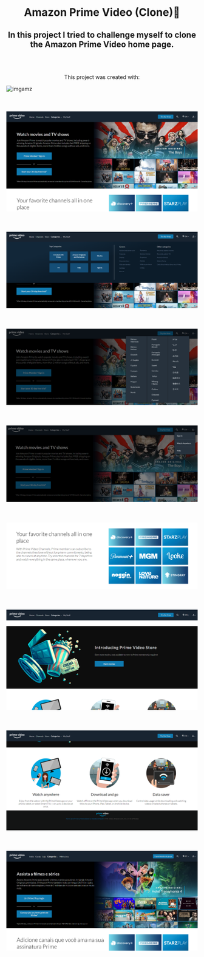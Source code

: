 <p align="center">
<h1 align="center">Amazon Prime Video (Clone)🎦</h1>
</p>
 <h2 align="center">
In this project I tried to challenge myself to clone the Amazon Prime Video home page.</h2>
<br><br>
<p align="center">
This project was created with:
 </p>



<img src="./Imgs-Project/amzngif.gif" title="imgamz"></img>
<br>
<br>
<br>
<br>
<img src="./Imgs-Project/Amzn1.png" title="imgamz1"></img>
<br>
<br>
<br>
<br>
<img src="./Imgs-Project/Amzn7.png" title="imgamz1"></img>
<br>
<br>
<br>
<br>
<img src="./Imgs-Project/Amzn8.png" title="imgamz1"></img>
<br>
<br>
<br>
<br>
<img src="./Imgs-Project/Amzn9.png" title="imgamz1"></img>
<br>
<br>
<br>
<br>
<img src="./Imgs-Project/Amzn2.png" title="imgamz2"></img>
<br>
<br>
<br>
<br>
<img src="./Imgs-Project/Amzn3.png" title="imgamz3"></img>
<br>
<br>
<br>
<br>
<img src="./Imgs-Project/Amzn4.png" title="imgamz4"></img>
<br>
<br>
<br>
<br>
<img src="./Imgs-Project/Amzn-PT.png" title="imgamz5"></img>


